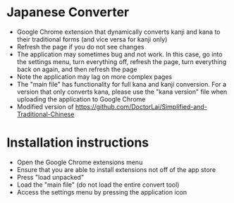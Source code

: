 # Japanese Converter
- Google Chrome extension that dynamically converts kanji and kana to their traditional forms (and vice versa for kanji only)
- Refresh the page if you do not see changes
- The application may sometimes bug and not work. In this case, go into the settings menu, turn everything off, refresh the page, turn everything back on again, and then refresh the page 
- Note the application may lag on more complex pages
- The "main file" has functionality for full kana and kanji conversion. For a version that only converts kana, please use the "kana version" file when uploading the application to Google Chrome 
- Modified version of https://github.com/DoctorLai/Simplified-and-Traditional-Chinese

# Installation instructions
- Open the Google Chrome extensions menu
- Ensure that you are able to install extensions not off of the app store
- Press "load unpacked"
- Load the "main file" (do not load the entire convert tool)
- Access the settings menu by pressing the application icon

